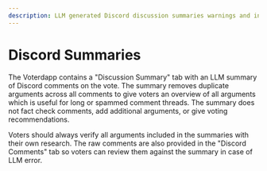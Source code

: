 ```yaml
---
description: LLM generated Discord discussion summaries warnings and information
---
```


# Discord Summaries

The Voterdapp contains a "Discussion Summary" tab with an LLM summary of Discord comments on the vote. The summary removes duplicate arguments across all comments to give voters an overview of all arguments which is useful for long or spammed comment threads. The summary does not fact check comments, add additional arguments, or give voting recommendations.&#x20;

Voters should always verify all arguments included in the summaries with their own research. The raw comments are also provided in the "Discord Comments" tab so voters can review them against the summary in case of LLM error.
